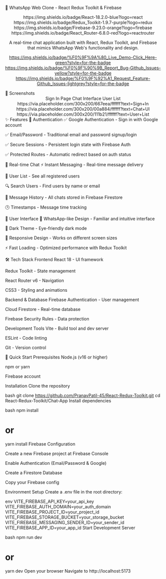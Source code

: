 💬 WhatsApp Web Clone - React Redux Toolkit & Firebase
<div align="center">
https://img.shields.io/badge/React-18.2.0-blue?logo=react
https://img.shields.io/badge/Redux_Toolkit-1.9.7-purple?logo=redux
https://img.shields.io/badge/Firebase-9.23.0-orange?logo=firebase
https://img.shields.io/badge/React_Router-6.8.0-red?logo=reactrouter

A real-time chat application built with React, Redux Toolkit, and Firebase that mimics WhatsApp Web's functionality and design.

https://img.shields.io/badge/%F0%9F%9A%80_Live_Demo-Click_Here-green?style=for-the-badge
https://img.shields.io/badge/%F0%9F%90%9B_Report_Bug-Github_Issues-yellow?style=for-the-badge
https://img.shields.io/badge/%F0%9F%92%A1_Request_Feature-Github_Issues-lightgrey?style=for-the-badge

</div>
📸 Screenshots
<div align="center">
Sign In Page	Chat Interface	User List
https://via.placeholder.com/300x200/667eea/ffffff?text=Sign+In	https://via.placeholder.com/300x200/00a884/ffffff?text=Chat+UI	https://via.placeholder.com/300x200/111b21/ffffff?text=User+List
</div>
✨ Features
🔐 Authentication
✅ Google Authentication - Sign in with Google account

✅ Email/Password - Traditional email and password signup/login

✅ Secure Sessions - Persistent login state with Firebase Auth

✅ Protected Routes - Automatic redirect based on auth status

💬 Real-time Chat
⚡ Instant Messaging - Real-time message delivery

👥 User List - See all registered users

🔍 Search Users - Find users by name or email

💾 Message History - All chats stored in Firebase Firestore

🕒 Timestamps - Message time tracking

🎨 User Interface
🎯 WhatsApp-like Design - Familiar and intuitive interface

🌙 Dark Theme - Eye-friendly dark mode

📱 Responsive Design - Works on different screen sizes

⚡ Fast Loading - Optimized performance with Redux Toolkit

🛠️ Tech Stack
Frontend
React 18 - UI framework

Redux Toolkit - State management

React Router v6 - Navigation

CSS3 - Styling and animations

Backend & Database
Firebase Authentication - User management

Cloud Firestore - Real-time database

Firebase Security Rules - Data protection

Development Tools
Vite - Build tool and dev server

ESLint - Code linting

Git - Version control

🚀 Quick Start
Prerequisites
Node.js (v16 or higher)

npm or yarn

Firebase account

Installation
Clone the repository

bash
git clone https://github.com/PranavPatil-45/React-Redux-Toolkit.git
cd React-Redux-Toolkit/Chat-App
Install dependencies

bash
npm install
# or
yarn install
Firebase Configuration

Create a new Firebase project at Firebase Console

Enable Authentication (Email/Password & Google)

Create a Firestore Database

Copy your Firebase config

Environment Setup
Create a .env file in the root directory:

env
VITE_FIREBASE_API_KEY=your_api_key
VITE_FIREBASE_AUTH_DOMAIN=your_auth_domain
VITE_FIREBASE_PROJECT_ID=your_project_id
VITE_FIREBASE_STORAGE_BUCKET=your_storage_bucket
VITE_FIREBASE_MESSAGING_SENDER_ID=your_sender_id
VITE_FIREBASE_APP_ID=your_app_id
Start Development Server

bash
npm run dev
# or
yarn dev
Open your browser
Navigate to http://localhost:5173

